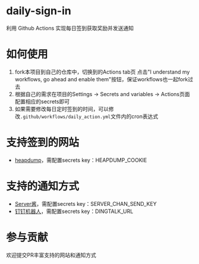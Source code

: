 # daily-sign-in
利用 Github Actions 实现每日签到获取奖励并发送通知

# 如何使用
1. fork本项目到自己的仓库中，切换到的Actions tab页 点击"I understand my workflows, go ahead and enable them"按钮，保证workflows也一起fork过去
2. 根据自己的需求在项目的Settings -> Secrets and variables -> Actions页面配置相应的secrets即可
3. 如果需要修改每日定时签到的时间，可以修改`.github/workflows/daily_action.yml`文件内的cron表达式

# 支持签到的网站
- [heapdump](https://heapdump.cn/)，需配置secrets key：HEAPDUMP_COOKIE

# 支持的通知方式
- [Server酱](https://sct.ftqq.com/)，需配置secrets key：SERVER_CHAN_SEND_KEY
- [钉钉机器人](https://open.dingtalk.com/document/orgapp/robot-overview)，需配置secrets key：DINGTALK_URL

# 参与贡献
欢迎提交PR丰富支持的网站和通知方式